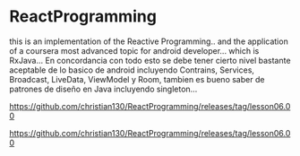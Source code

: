 # ReactProgramming
this is an implementation of the Reactive Programming.. and the application of a coursera most advanced topic for android developer... which is RxJava... En concordancia con todo esto se debe tener cierto nivel bastante aceptable de lo basico de android incluyendo Contrains, Services, Broadcast, LiveData, ViewModel y Room, tambien es bueno saber de patrones de diseño en Java incluyendo singleton...


https://github.com/christian130/ReactProgramming/releases/tag/lesson06.00


https://github.com/christian130/ReactProgramming/releases/tag/lesson06.00
